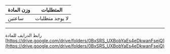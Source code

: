 | وزن المادة | المتطلبات |
|---|---|
| ساعتين | لا يوجد متطلبات |

---

<!-- start -->

رابط الدرايف للمادة
[https://drive.google.com/drive/folders/0BxSRS_UXBobYaEs4eDkwanFsejQ](https://drive.google.com/drive/folders/0BxSRS_UXBobYaEs4eDkwanFsejQ)
